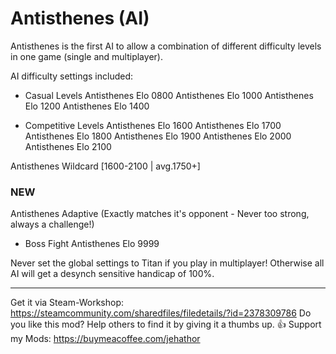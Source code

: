 # Antisthenes (AI)
Antisthenes is the first AI to allow a combination of different
difficulty levels in one game (single and multiplayer).

AI difficulty settings included:

- Casual Levels
Antisthenes Elo 0800
Antisthenes Elo 1000
Antisthenes Elo 1200
Antisthenes Elo 1400

- Competitive Levels
Antisthenes Elo 1600
Antisthenes Elo 1700
Antisthenes Elo 1800
Antisthenes Elo 1900
Antisthenes Elo 2000
Antisthenes Elo 2100

Antisthenes Wildcard  [1600-2100 | avg.1750+]

### NEW
Antisthenes Adaptive  (Exactly matches it's opponent - Never too strong, always a challenge!)

- Boss Fight
Antisthenes Elo 9999

Never set the global settings to Titan if you play in multiplayer!
Otherwise all AI will get a desynch sensitive handicap of 100%.

-----------------------------------------------------------
Get it via Steam-Workshop: https://steamcommunity.com/sharedfiles/filedetails/?id=2378309786
Do you like this mod? Help others to find it by giving it a thumbs up. 👍
Support my Mods: https://buymeacoffee.com/jehathor
